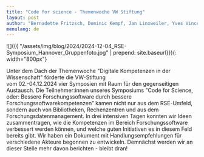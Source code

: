 ```yaml
---
title: "Code for science - Themenwoche VW Stiftung"
layout: post
author: "Bernadette Fritzsch, Dominic Kempf, Jan Linxweiler, Yves Vincent Grossmann, Frank Löffler"
menulang: de
---
```

![]({{ "/assets/img/blog/2024/2024-12-04_RSE-Symposium_Hannover_Gruppenfoto.jpg" | prepend: site.baseurl}}){: width="800px"}


Unter dem Dach der Themenwoche "Digitale Kompetenzen in der Wissenschaft" förderte die VW-Stiftung  
vom 02.-04.12.2024 vier Symposien mit Raum für den gegenseitigen Austausch. Die Teilnehmer:innen unseres 
Symposiums "Code for Science, oder: Bessere Forschungssoftware durch bessere Forschungssoftwarekompetenzen” 
kamen nicht nur aus dem RSE-Umfeld, sondern auch von Bibliotheken, Rechenzentren und aus dem Forschungsdatenmanagement. 
In drei intensiven Tagen konnten wir Ideen zusammentragen, wie die Kompetenzen im Bereich 
Forschungssoftware verbessert werden können, und welche guten Initiativen es in diesem Feld bereits gibt. 
Wir haben ein Dokument mit Handlungsempfehlungen für verschiedene Akteure begonnen zu entwickeln. 
Demnächst werden wir an dieser Stelle mehr davon berichten - bleibt dran!

